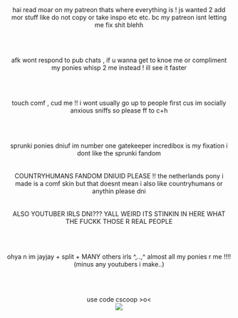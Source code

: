 <center> hai read moar on my patreon thats where everything is ! js wanted 2 add mor stuff like do not copy or take inspo etc etc. bc my patreon isnt letting me fix shit blehh</center>

<br></br>
<center> afk wont respond to pub chats , if u wanna get to knoe me or compliment my ponies whisp 2 me instead ! ill see it faster</center>

<br></br>
<center> touch comf , cud me !! i wont usually go up to people first cus im socially anxious sniffs so please ff to c+h</center>

<br></br>
<center> sprunki ponies dniuf im number one gatekeeper incredibox is my fixation i dont like the sprunki fandom</center>
<br></br>
<center>COUNTRYHUMANS FANDOM DNIUID PLEASE !! the netherlands pony i made is a comf skin but that doesnt mean i also like countryhumans or anythin please dni</center>
<br></br>
<center> ALSO YOUTUBER IRLS DNI??? YALL WEIRD ITS STINKIN IN HERE WHAT THE FUCKK THOSE R REAL PEOPLE</center>

<br></br>
<center> ohya n im jayjay + split + MANY others irls ^,..,^ almost all my ponies r me !!!! (minus any youtubers i make..)</center>

<br></br>
<center> use code cscoop >o<</center>
<center> <img src="https://64.media.tumblr.com/4ddde13c63276cced09c4b228c63ce78/7ffbaf3522202b3c-c1/s2048x3072/18722127f27d84e0e7d451761bb36deeb4243032.jpg"/> </center>
